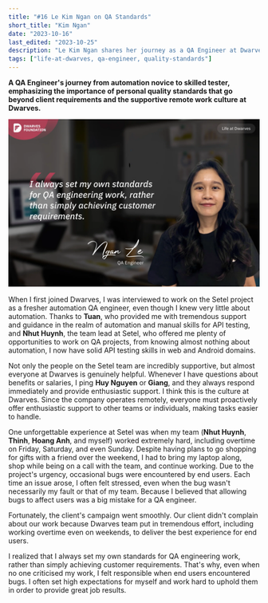 ```yaml
---
title: "#16 Le Kim Ngan on QA Standards"
short_title: "Kim Ngan"
date: "2023-10-16"
last_edited: "2023-10-25"
description: "Le Kim Ngan shares her journey as a QA Engineer at Dwarves, highlighting her personal standards and growth in automation testing"
tags: ["life-at-dwarves, qa-engineer, quality-standards"]
---
```


**A QA Engineer's journey from automation novice to skilled tester, emphasizing the importance of personal quality standards that go beyond client requirements and the supportive remote work culture at Dwarves.**

![Le Kim Ngan - QA Engineer at Dwarves](assets/notion-image-1744012281712-kdkkt.webp)

When I first joined Dwarves, I was interviewed to work on the Setel project as a fresher automation QA engineer, even though I knew very little about automation. Thanks to **Tuan**, who provided me with tremendous support and guidance in the realm of automation and manual skills for API testing, and **Nhut Huynh**, the team lead at Setel, who offered me plenty of opportunities to work on QA projects, from knowing almost nothing about automation, I now have solid API testing skills in web and Android domains.

Not only the people on the Setel team are incredibly supportive, but almost everyone at Dwarves is genuinely helpful. Whenever I have questions about benefits or salaries, I ping **Huy Nguyen** or **Giang**, and they always respond immediately and provide enthusiastic support. I think this is the culture at Dwarves. Since the company operates remotely, everyone must proactively offer enthusiastic support to other teams or individuals, making tasks easier to handle.

One unforgettable experience at Setel was when my team (**Nhut Huynh**, **Thinh**, **Hoang Anh**, and myself) worked extremely hard, including overtime on Friday, Saturday, and even Sunday. Despite having plans to go shopping for gifts with a friend over the weekend, I had to bring my laptop along, shop while being on a call with the team, and continue working. Due to the project's urgency, occasional bugs were encountered by end users. Each time an issue arose, I often felt stressed, even when the bug wasn't necessarily my fault or that of my team. Because I believed that allowing bugs to affect users was a big mistake for a QA engineer.

Fortunately, the client's campaign went smoothly. Our client didn't complain about our work because Dwarves team put in tremendous effort, including working overtime even on weekends, to deliver the best experience for end users.

I realized that I always set my own standards for QA engineering work, rather than simply achieving customer requirements. That's why, even when no one criticised my work, I felt responsible when end users encountered bugs. I often set high expectations for myself and work hard to uphold them in order to provide great job results.
